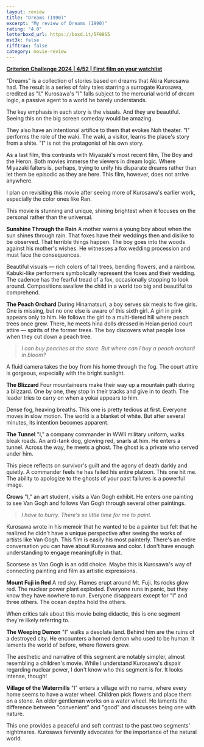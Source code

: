 ```yaml
---
layout: review
title: "Dreams (1990)"
excerpt: "My review of Dreams (1990)"
rating: "4.0"
letterboxd_url: https://boxd.it/5F08S5
mst3k: false
rifftrax: false
category: movie-review
---
```


<b><a href="https://letterboxd.com/blrobin2/list/criterion-challenge-2024/detail/">Criterion Challenge 2024 | 4/52 | First film on your watchlist</a></b>

"Dreams" is a collection of stories based on dreams that Akira Kurosawa had. The result is a series of fairy tales starring a surrogate Kurosawa, credited as "I." Kurosawa's "I" falls subject to the mercurial world of dream logic, a passive agent to a world he barely understands.

The key emphasis in each story is the visuals. And they are beautiful. Seeing this on the big screen someday would be amazing.

They also have an intentional artifice to them that evokes Noh theater. "I" performs the role of the waki. The waki, a visitor, learns the place's story from a shite. "I" is not the protagonist of his own story.

As a last film, this contrasts with Miyazaki's most recent film, The Boy and the Heron. Both movies immerse the viewers in dream logic. Where Miyazaki falters is, perhaps, trying to unify his disparate dreams rather than let them be episodic as they are here. This film, however, does not arrive anywhere.

I plan on revisiting this movie after seeing more of Kurosawa's earlier work, especially the color ones like Ran.

This movie is stunning and unique, shining brightest when it focuses on the personal rather than the universal.

<b>Sunshine Through the Rain</b>
A mother warns a young boy about when the sun shines through rain. That foxes have their weddings then and dislike to be observed. That terrible things happen. The boy goes into the woods against his mother's wishes. He witnesses a fox wedding procession and must face the consequences.

Beautiful visuals — rich colors of tall trees, bending flowers, and a rainbow. Kabuki-like performers symbolically represent the foxes and their wedding. The cadence has the fearful tread of a fox, occasionally stopping to look around. Compositions swallow the child in a world too big and beautiful to comprehend.

<b>The Peach Orchard</b>
During Hinamatsuri, a boy serves six meals to five girls. One is missing, but no one else is aware of this sixth girl. A girl in pink appears only to him. He follows the girl to a multi-tiered hill where peach trees once grew. There, he meets hina dolls dressed in Heian period court attire — spirits of the former trees. The boy discovers what people lose when they cut down a peach tree.

<blockquote><i>I can buy peaches at the store. But where can I buy a peach orchard in bloom?</i></blockquote>

A fluid camera takes the boy from his home through the fog. The court attire is gorgeous, especially with the bright sunlight.

<b>The Blizzard</b>
Four mountaineers make their way up a mountain path during a blizzard. One by one, they stop in their tracks and give in to death. The leader tries to carry on when a yokai appears to him.

Dense fog, heaving breaths. This one is pretty tedious at first. Everyone moves in slow motion. The world is a blanket of white. But after several minutes, its intention becomes apparent.

<b>The Tunnel</b>
"I," a company commander in WWII military uniform, walks bleak roads. An anti-tank dog, glowing red, snarls at him. He enters a tunnel. Across the way, he meets a ghost. The ghost is a private who served under him.

This piece reflects on survivor's guilt and the agony of death darkly and quietly. A commander feels he has failed his entire platoon. This one hit me. The ability to apologize to the ghosts of your past failures is a powerful image.

<b>Crows</b>
"I," an art student, visits a Van Gogh exhibit. He enters one painting to see Van Gogh and follows Van Gogh through several other paintings.

<blockquote><i>I have to hurry. There's so little time for me to paint.</i></blockquote>

Kurosawa wrote in his memoir that he wanted to be a painter but felt that he realized he didn't have a unique perspective after seeing the works of artists like Van Gogh. This film is easily his most painterly. There's an entire conversation you can have about Kurosawa and color. I don't have enough understanding to engage meaningfully in that.

Scorsese as Van Gogh is an odd choice. Maybe this is Kurosawa's way of connecting painting and film as artistic expressions.

<b>Mount Fuji in Red</b>
A red sky. Flames erupt around Mt. Fuji. Its rocks glow red. The nuclear power plant exploded. Everyone runs in panic, but they know they have nowhere to run. Everyone disappears except for "I" and three others. The ocean depths hold the others.

When critics talk about this movie being didactic, this is one segment they're likely referring to.

<b>The Weeping Demon</b>
"I" walks a desolate land. Behind him are the ruins of a destroyed city. He encounters a horned demon who used to be human. It laments the world of before, where flowers grew.

The aesthetic and narrative of this segment are notably simpler, almost resembling a children's movie. While I understand Kurosawa's dispair regarding nuclear power, I don't know who this segment is for. It looks intense, though!

<b>Village of the Watermills</b>
"I" enters a village with no name, where every home seems to have a water wheel. Children pick flowers and place them on a stone. An older gentleman works on a water wheel. He laments the difference between "convenient" and "good" and discusses being one with nature.

This one provides a peaceful and soft contrast to the past two segments' nightmares. Kurosawa fervently advocates for the importance of the natural world.
